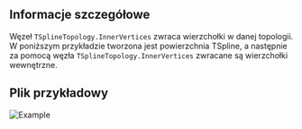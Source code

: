 <!--- Autodesk.DesignScript.Geometry.TSpline.TSplineTopology.InnerVertices --->
<!--- UZ7LZDBGWQPVR7727ZYQZDLUW55DWAGDHV5P5O7EVZL4HMD3B7TQ --->
## Informacje szczegółowe
Węzeł `TSplineTopology.InnerVertices` zwraca wierzchołki w danej topologii. W poniższym przykładzie tworzona jest powierzchnia TSpline, a następnie za pomocą węzła `TSplineTopology.InnerVertices` zwracane są wierzchołki wewnętrzne.

## Plik przykładowy

![Example](./UZ7LZDBGWQPVR7727ZYQZDLUW55DWAGDHV5P5O7EVZL4HMD3B7TQ_img.jpg)
